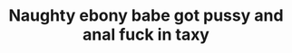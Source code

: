 ---
layout: post
title: Naughty ebony babe got pussy and anal fuck in taxy
duration: '09:54'
view: 235
rate: 2
video: 'http://fantasti.cc/embed/634093/'
category:
 - busty
 - gorgeous
 - ebony
 - cab
 - skinny
 - blowjob
 - outdoor
 - rough
tags: 
 - sucked
 - fucked
priority: 0.9
changefreq: daily
---